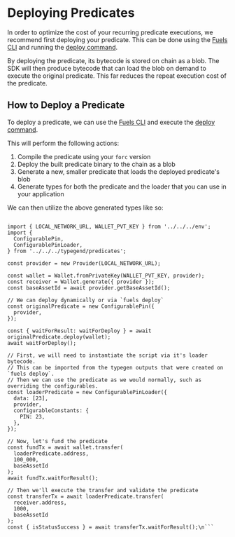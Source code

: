 # Deploying Predicates

In order to optimize the cost of your recurring predicate executions, we recommend first deploying your predicate. This can be done using the [Fuels CLI](../fuels-cli/index.md) and running the [deploy command](../fuels-cli/commands.md#fuels-deploy).

By deploying the predicate, its bytecode is stored on chain as a blob. The SDK will then produce bytecode that can load the blob on demand to execute the original predicate. This far reduces the repeat execution cost of the predicate.

## How to Deploy a Predicate

To deploy a predicate, we can use the [Fuels CLI](../fuels-cli/index.md) and execute the [deploy command](../fuels-cli/commands.md#fuels-deploy).

This will perform the following actions:

1. Compile the predicate using your `forc` version
1. Deploy the built predicate binary to the chain as a blob
1. Generate a new, smaller predicate that loads the deployed predicate's blob
1. Generate types for both the predicate and the loader that you can use in your application

We can then utilize the above generated types like so:

```ts\nimport { Provider, Wallet } from 'fuels';

import { LOCAL_NETWORK_URL, WALLET_PVT_KEY } from '../../../env';
import {
  ConfigurablePin,
  ConfigurablePinLoader,
} from '../../../typegend/predicates';

const provider = new Provider(LOCAL_NETWORK_URL);

const wallet = Wallet.fromPrivateKey(WALLET_PVT_KEY, provider);
const receiver = Wallet.generate({ provider });
const baseAssetId = await provider.getBaseAssetId();

// We can deploy dynamically or via `fuels deploy`
const originalPredicate = new ConfigurablePin({
  provider,
});

const { waitForResult: waitForDeploy } = await originalPredicate.deploy(wallet);
await waitForDeploy();

// First, we will need to instantiate the script via it's loader bytecode.
// This can be imported from the typegen outputs that were created on `fuels deploy`.
// Then we can use the predicate as we would normally, such as overriding the configurables.
const loaderPredicate = new ConfigurablePinLoader({
  data: [23],
  provider,
  configurableConstants: {
    PIN: 23,
  },
});

// Now, let's fund the predicate
const fundTx = await wallet.transfer(
  loaderPredicate.address,
  100_000,
  baseAssetId
);
await fundTx.waitForResult();

// Then we'll execute the transfer and validate the predicate
const transferTx = await loaderPredicate.transfer(
  receiver.address,
  1000,
  baseAssetId
);
const { isStatusSuccess } = await transferTx.waitForResult();\n```
